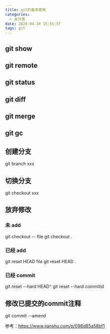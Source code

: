 ```yaml
---
title: git的基本使用
categories:
  - 未分类
date: 2020-04-30 15:55:57
tags: git
---
```

## git show 

## git remote 

## git status

## git diff

## git merge

## git gc

## 创建分支
git branch xxx

## 切换分支
git checkout xxx

## 放弃修改
### 未 add
git checkout -- file
git checkout .
### 已经 add
git reset HEAD file
git reset HEAD .
### 已经 commit 
git reset --hard HEAD^
git reset --hard commitid

## 修改已提交的commit注释
git commit --amend

参考：https://www.jianshu.com/p/098d85a58bf1
